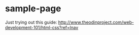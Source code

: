 # sample-page
Just trying out this guide:
http://www.theodinproject.com/web-development-101/html-css?ref=lnav